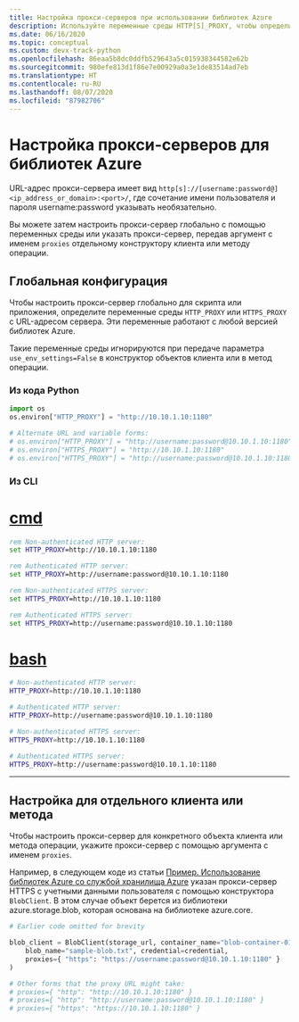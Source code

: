 ```yaml
---
title: Настройка прокси-серверов при использовании библиотек Azure
description: Используйте переменные среды HTTP[S]_PROXY, чтобы определить прокси-сервер для всего скрипта или приложения, или же используйте необязательные именованные аргументы для конструкторов клиента или методов операций.
ms.date: 06/16/2020
ms.topic: conceptual
ms.custom: devx-track-python
ms.openlocfilehash: 86eaa5b8dc0ddfb529643a5c015938344582e62b
ms.sourcegitcommit: 980efe813d1f86e7e00929a0a3e1de83514ad7eb
ms.translationtype: HT
ms.contentlocale: ru-RU
ms.lasthandoff: 08/07/2020
ms.locfileid: "87982706"
---
```

# <a name="how-to-configure-proxies-for-the-azure-libraries"></a>Настройка прокси-серверов для библиотек Azure

URL-адрес прокси-сервера имеет вид `http[s]://[username:password@]<ip_address_or_domain>:<port>/`, где сочетание имени пользователя и пароля username:password указывать необязательно.

Вы можете затем настроить прокси-сервер глобально с помощью переменных среды или указать прокси-сервер, передав аргумент с именем `proxies` отдельному конструктору клиента или методу операции.

## <a name="global-configuration"></a>Глобальная конфигурация

Чтобы настроить прокси-сервер глобально для скрипта или приложения, определите переменные среды `HTTP_PROXY` или `HTTPS_PROXY` с URL-адресом сервера. Эти переменные работают с любой версией библиотек Azure.

Такие переменные среды игнорируются при передаче параметра `use_env_settings=False` в конструктор объектов клиента или в метод операции.

### <a name="from-python-code"></a>Из кода Python

```python
import os
os.environ["HTTP_PROXY"] = "http://10.10.1.10:1180"

# Alternate URL and variable forms:
# os.environ["HTTP_PROXY"] = "http://username:password@10.10.1.10:1180"
# os.environ["HTTPS_PROXY"] = "http://10.10.1.10:1180"
# os.environ["HTTPS_PROXY"] = "http://username:password@10.10.1.10:1180"
```

### <a name="from-the-cli"></a>Из CLI

# <a name="cmd"></a>[cmd](#tab/cmd)

```cmd
rem Non-authenticated HTTP server:
set HTTP_PROXY=http://10.10.1.10:1180

rem Authenticated HTTP server:
set HTTP_PROXY=http://username:password@10.10.1.10:1180

rem Non-authenticated HTTPS server:
set HTTPS_PROXY=http://10.10.1.10:1180

rem Authenticated HTTPS server:
set HTTPS_PROXY=http://username:password@10.10.1.10:1180
```

# <a name="bash"></a>[bash](#tab/bash)

```bash
# Non-authenticated HTTP server:
HTTP_PROXY=http://10.10.1.10:1180

# Authenticated HTTP server:
HTTP_PROXY=http://username:password@10.10.1.10:1180

# Non-authenticated HTTPS server:
HTTPS_PROXY=http://10.10.1.10:1180

# Authenticated HTTPS server:
HTTPS_PROXY=http://username:password@10.10.1.10:1180
```

---

## <a name="per-client-or-per-method-configuration"></a>Настройка для отдельного клиента или метода

Чтобы настроить прокси-сервер для конкретного объекта клиента или метода операции, укажите прокси-сервер с помощью аргумента с именем `proxies`.

Например, в следующем коде из статьи [Пример. Использование библиотек Azure со службой хранилища Azure](azure-sdk-example-storage.md) указан прокси-сервер HTTPS с учетными данными пользователя с помощью конструктора `BlobClient`. В этом случае объект берется из библиотеки azure.storage.blob, которая основана на библиотеке azure.core.

```python
# Earlier code omitted for brevity

blob_client = BlobClient(storage_url, container_name="blob-container-01",
    blob_name="sample-blob.txt", credential=credential,
    proxies={ "https": "https://username:password@10.10.1.10:1180" }
)

# Other forms that the proxy URL might take:
# proxies={ "http": "http://10.10.1.10:1180" }
# proxies={ "http": "http://username:password@10.10.1.10:1180" }
# proxies={ "https": "https://10.10.1.10:1180" }
```
